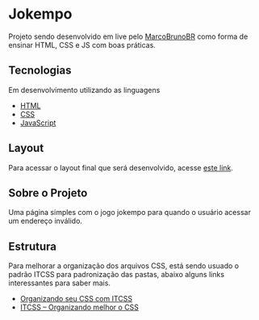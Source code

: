 # Jokempo
Projeto sendo desenvolvido em live pelo [MarcoBrunoBR](https://twitch.com/marcobrunoBR) como forma de ensinar HTML, CSS e JS 
com boas práticas.

## Tecnologias
Em desenvolvimento utilizando as linguagens

- [HTML](https://developer.mozilla.org/pt-BR/docs/Web/HTML)
- [CSS](https://developer.mozilla.org/pt-BR/docs/Web/CSS)
- [JavaScript](https://developer.mozilla.org/pt-BR/docs/Web/JavaScript)

## Layout
Para acessar o layout final que será desenvolvido, acesse [este link](https://www.figma.com/file/CywyY7njNGI6SfxbDnBOiW/404_error_page).

## Sobre o Projeto
Uma página simples com o jogo jokempo para quando o usuário acessar um endereço inválido.

## Estrutura
Para melhorar a organização dos arquivos CSS, está sendo usuado o padrão ITCSS para padronização das pastas, abaixo alguns links interessantes para saber mais.

- [Organizando seu CSS com ITCSS](https://willianjusten.com.br/organizando-seu-css-com-itcss/)
- [ITCSS – Organizando melhor o CSS](https://www.treinaweb.com.br/blog/itcss-organizando-melhor-o-css/)

